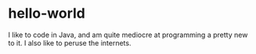 # hello-world

I like to code in Java, and am quite mediocre at programming a pretty new to it.
I also like to peruse the internets.

